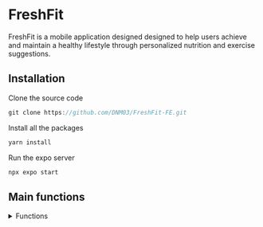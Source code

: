 # FreshFit

FreshFit is a mobile application designed designed to help users achieve and maintain a healthy lifestyle through personalized nutrition and exercise suggestions.

## Installation

Clone the source code

```C
git clone https://github.com/DNM03/FreshFit-FE.git
```

Install all the packages

```C
yarn install
```

Run the expo server

```C
npx expo start
```

## Main functions

<details>
  <summary>Functions</summary>
 
- Login and Registration
- User Profile
- Health Tracking
- Nutrition Suggestions
- Food Analysis
- Exercise Recommendations
- User Alerts
- History and Statistics
- Reminders
- Personal Health Goals
- Challenge Programs
- Achievements

</details>

